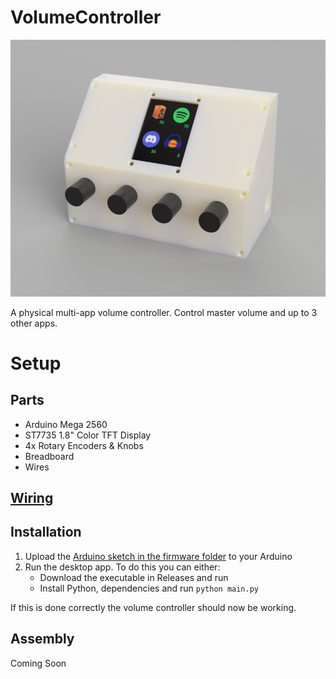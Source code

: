 # VolumeController

![](preview.png)

A physical multi-app volume controller. Control master volume and up to 3 other apps.

# Setup

## Parts
- Arduino Mega 2560
- ST7735 1.8" Color TFT Display
- 4x Rotary Encoders & Knobs
- Breadboard
- Wires

## [Wiring](firmware/WIRING.md)

## Installation

1. Upload the [Arduino sketch in the firmware folder](firmware/firmware.ino) to your Arduino
2. Run the desktop app. To do this you can either:
    - Download the executable in Releases and run
    - Install Python, dependencies and run `python main.py`

If this is done correctly the volume controller should now be working.

## Assembly
Coming Soon
